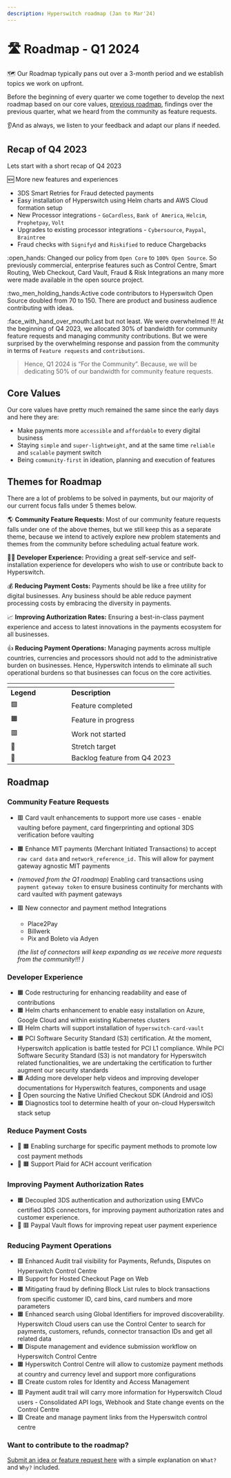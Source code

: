 ```yaml
---
description: Hyperswitch roadmap (Jan to Mar'24)
---
```


# 🛣️ Roadmap - Q1 2024

🗺️ Our Roadmap typically pans out over a 3-month period and we establish topics we work on upfront.

Before the beginning of every quarter we come together to develop the next roadmap based on our core values, [previous roadmap](roadmap.md), findings over the previous quarter, what we heard from the community as feature requests.

👂And as always, we listen to your feedback and adapt our plans if needed.

## Recap of Q4 2023 <a href="#recap-of-q4-2023" id="recap-of-q4-2023"></a>

Lets start with a short recap of Q4 2023

:new: More new features and experiences

* 3DS Smart Retries for Fraud detected payments
* Easy installation of Hyperswitch using Helm charts and AWS Cloud formation setup
* New Processor integrations - `GoCardless`, `Bank of America`, `Helcim`, `Prophetpay`, `Volt`
* Upgrades to existing processor integrations - `Cybersource`, `Paypal`, `Braintree`
* Fraud checks with `Signifyd` and `Riskified` to reduce Chargebacks

:open\_hands: Changed our policy from `Open Core` to `100% Open Source`. So previously commercial, enterprise features such as Control Centre, Smart Routing, Web Checkout, Card Vault, Fraud & Risk Integrations an many more were made available in the open source project.

:two\_men\_holding\_hands:Active code contributors to Hyperswitch Open Source doubled from 70 to 150. There are  product and business audience contributing with ideas.

:face\_with\_hand\_over\_mouth:Last but not least. We were overwhelmed !!! At the beginning of Q4 2023, we allocated 30% of bandwidth for community feature requests and managing community contributions. But we were surprised by the overwhelming response and passion from the community in terms of `Feature requests` and `contributions`.

> Hence, Q1 2024 is “For the Community”. Because, we will be dedicating 50% of our bandwidth for community feature requests.&#x20;

## Core Values <a href="#core-values" id="core-values"></a>

Our core values have pretty much remained the same since the early days and here they are:

* Make payments more `accessible` and `affordable` to every digital business
* Staying `simple` and `super-lightweight`, and at the same time `reliable` and `scalable` payment switch
* Being `community-first` in ideation, planning and execution of features

## Themes for Roadmap <a href="#themes-for-roadmap" id="themes-for-roadmap"></a>

There are a lot of problems to be solved in payments, but our majority of our current focus falls under 5 themes below.

🌎 **Community Feature Requests:** Most of our community feature requests falls under one of the above themes, but we still keep this as a separate theme, because we intend to actively explore new problem statements and themes from the community before scheduling actual feature work.

👨‍💻 **Developer Experience:** Providing a great self-service and self-installation experience for developers who wish to use or contribute back to Hyperswitch.

💰 **Reducing Payment Costs:** Payments should be like a free utility for digital businesses. Any business should be able reduce payment processing costs by embracing the diversity in payments.

📈 **Improving Authorization Rates:** Ensuring a best-in-class payment experience and access to latest innovations in the payments ecosystem for all businesses.

👍 **Reducing Payment Operations:** Managing payments across multiple countries, currencies and processors should not add to the administrative burden on businesses. Hence, Hyperswitch intends to eliminate all such operational burdens so that businesses can focus on the core activities.

<table data-header-hidden><thead><tr><th width="125"></th><th></th></tr></thead><tbody><tr><td><strong>Legend</strong></td><td><strong>Description</strong></td></tr><tr><td>🟩</td><td>Feature completed</td></tr><tr><td>🟧</td><td>Feature in progress</td></tr><tr><td>🟥</td><td>Work not started</td></tr><tr><td>💪</td><td>Stretch target</td></tr><tr><td>🚛</td><td>Backlog feature from Q4 2023</td></tr></tbody></table>

## Roadmap <a href="#roadmap" id="roadmap"></a>

### Community Feature Requests <a href="#community-feature-requests" id="community-feature-requests"></a>

* 🟥 Card vault enhancements to support more use cases - enable vaulting before payment, card fingerprinting and optional 3DS verification before vaulting
* 🟧 Enhance MIT payments (Merchant Initiated Transactions) to accept `raw card data` and `network_reference_id.` This will allow for payment gateway agnostic MIT payments
* _(removed from the Q1 roadmap)_ Enabling card transactions using `payment gateway token` to ensure business continuity for merchants with card vaulted with payment gateways&#x20;
*   🟥 New connector and payment method Integrations&#x20;

    * Place2Pay
    * Billwerk
    * Pix and Boleto via Adyen

    _(the list of connectors will keep expanding as we receive more requests from the community!!! )_

### Developer Experience <a href="#developer-experience" id="developer-experience"></a>

* 🟧 Code restructuring for enhancing readability and ease of contributions
* 🟧 Helm charts enhancement to enable easy installation on Azure, Google Cloud and within existing Kubernetes clusters
* 🟩 Helm charts will support installation of `hyperswitch-card-vault`
* 🟧 PCI Software Security Standard (S3) certification. At the moment, Hyperswitch application is battle tested for PCI L1 compliance. While PCI Software Security Standard (S3) is not mandatory for Hyperswitch related functionalities, we are undertaking the certification to further augment our security standards
* 🟧 Adding more developer help videos and improving developer documentations for Hyperswitch features, components and usage
* 💪 Open sourcing the Native Unified Checkout SDK (Android and iOS)
* 🟧  Diagnostics tool to determine health of your on-cloud Hyperswitch stack setup

### Reduce Payment Costs <a href="#reduce-payment-costs" id="reduce-payment-costs"></a>

* 🚛 🟧 Enabling surcharge for specific payment methods to promote low cost payment methods
* 🚛 🟧 Support Plaid for ACH account verification

### Improving Payment Authorization Rates <a href="#improving-payment-authorization-rates" id="improving-payment-authorization-rates"></a>

* 🟧 Decoupled 3DS authentication and authorization using EMVCo certified 3DS connectors, for improving payment authorization rates and customer experience.
* 🚛 🟥 Paypal Vault flows for improving repeat user payment experience

### Reducing Payment Operations <a href="#reducing-payment-operations" id="reducing-payment-operations"></a>

* 🟩 Enhanced Audit trail visibility for Payments, Refunds, Disputes on Hyperswitch Control Centre
* 🟩 Support for Hosted Checkout Page on Web&#x20;
* 🟧 Mitigating fraud by defining Block List rules to block transactions from specific customer ID, card bins, card numbers and more parameters
* 🟧 Enhanced search using Global Identifiers for improved discoverability. Hyperswitch Cloud users can use the Control Center to search for payments, customers, refunds, connector transaction IDs and get all related data
* 🟧 Dispute management and evidence submission workflow on Hyperswitch Control Centre
* 🟧 Hyperswitch Control Centre will allow to customize payment methods at country and currency level and support more configurations
* 🟩 Create custom roles for Identity and Access Management
* 🟥 Payment audit trail will carry more information for Hyperswitch Cloud users - Consolidated API logs, Webhook and State change events on the Control Centre
* 🟥 Create and manage payment links from the Hyperswitch control centre

### **Want to contribute to the roadmap?** <a href="#want-to-contribute-to-the-roadmap" id="want-to-contribute-to-the-roadmap"></a>

[Submit an idea or feature request here](https://github.com/juspay/hyperswitch/discussions/categories/ideas-feature-requests) with a simple explanation on `What?` and `Why?` included.
